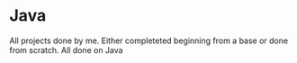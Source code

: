 # Java

All projects done by me. Either completeted beginning from a base or done from scratch. All done on Java
